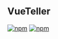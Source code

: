 ## VueTeller

[![npm](https://img.shields.io/npm/v/vue-teller.svg)](https://www.npmjs.com/package/vue-teller)
[![npm](https://img.shields.io/npm/l/vue-teller.svg)](https://github.com/akifo/vue-teller/blob/master/LICENSE.md)
